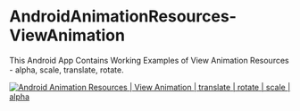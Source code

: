 # AndroidAnimationResources-ViewAnimation
This Android App Contains Working Examples of View Animation Resources - alpha, scale, translate, rotate.

[![Android Animation Resources | View Animation | translate | rotate | scale | alpha ](https://img.youtube.com/vi/_BVgfKgi4Aw/0.jpg)](https://www.youtube.com/watch?v=_BVgfKgi4Aw)
